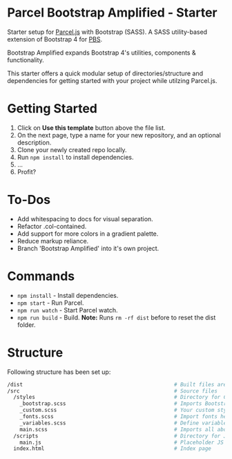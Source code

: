 # Parcel Bootstrap Amplified - Starter
Starter setup for [Parcel.js](https://parceljs.org/) with Bootstrap (SASS).
A SASS utility-based extension of Bootstrap 4 for [PBS](https://github.com/zaxwebs/parcel-bootstrap-starter).

Bootstrap Amplified expands Bootstrap 4's utilities, components & functionality.

This starter offers a quick modular setup of directories/structure and dependencies for getting started with your project while utilzing Parcel.js.

# Getting Started
1. Click on **Use this template** button above the file list.
2. On the next page, type a name for your new repository, and an optional description.
3. Clone your newly created repo locally.
4. Run `npm install` to install dependencies.
5. ...
6. Profit?

# To-Dos
* Add whitespacing to docs for visual separation.
* Refactor .col-contained.
* Add support for more colors in a gradient palette.
* Reduce markup reliance.
* Branch 'Bootstrap Amplified' into it's own project.

# Commands
* `npm install` - Install dependencies.
* `npm start` - Run Parcel.
* `npm run watch` - Start Parcel watch.
* `npm run build` - Build. **Note:** Runs `rm -rf dist` before to reset the dist folder.

# Structure
Following structure has been set up:
```bash
/dist                                                 # Built files are exported to /dist
/src                                                  # Source files
  /styles                                             # Directory for CSS/SCSS files
    _bootstrap.scss                                   # Imports Bootstrap includes
    _custom.scss                                      # Your custom styles here    
    _fonts.scss                                       # Import fonts here
    _variables.scss                                   # Define variables here
    main.scss                                         # Imports all above files
  /scripts                                            # Directory for JS scripts
    main.js                                           # Placeholder JS file
  index.html                                          # Index page
```
